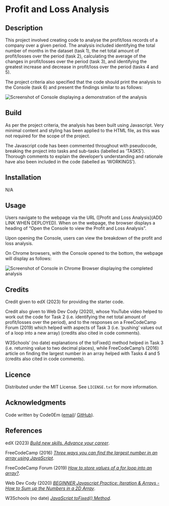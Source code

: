 # Profit and Loss Analysis

## Description

This project involved creating code to analyse the profit/loss records of a company over a given period. The analysis included identifying the total number of months in the dataset (task 1), the net total amount of profit/losses over the period (task 2), calculating the average of the changes in profit/losses over the period (task 3), and identifying the greatest increase and decrease in profit/loss over the period (tasks 4 and 5).

The project criteria also specified that the code should print the analysis to the Console (task 6) and present the findings similar to as follows: 

![Screenshot of Console displaying a demonstration of the analysis](../profit-loss-analysis-console/images/findings-demo.jpg)

## Build

As per the project criteria, the analysis has been built using Javascript. Very minimal content and styling has been applied to the HTML file, as this was not required for the scope of the project.

The Javascript code has been commented throughout with pseudocode, breaking the project into tasks and sub-tasks (labelled as ‘TASKS’). Thorough comments to explain the developer’s understanding and rationale have also been included in the code (labelled as ‘WORKINGS’).

## Installation

N/A

## Usage

Users navigate to the webpage via the URL ([Profit and Loss Analysis](ADD LINK WHEN DEPLOYED). When on the webpage, the browser displays a heading of “Open the Console to view the Profit and Loss Analysis”.

Upon opening the Console, users can view the breakdown of the profit and loss analysis.

On Chrome browsers, with the Console opened to the bottom, the webpage will display as follows:

![Screenshot of Console in Chrome Browser displaying the completed analysis](../profit-loss-analysis-console/images/profit-loss-analysis-console-screenshot.png)


## Credits

Credit given to edX (2023) for providing the starter code.

Credit also given to Web Dev Cody (2020), whose YouTube video helped to work out the code for Task 2 (i.e. identifying the net total amount of profit/losses over the period), and to the responses on a FreeCodeCamp Forum (2019) which helped with aspects of Task 3 (i.e. ‘pushing’ values out of a loop into a new array) (credits also cited in code comments).

W3Schools’ (no date) explanations of the toFixed() method helped in Task 3 (i.e. returning value to two decimal places), while FreeCodeCamp’s (2016) article on finding the largest number in an array helped with Tasks 4 and 5 (credits also cited in code comments).

## Licence

Distributed under the MIT License. See `LICENSE.txt` for more information.

## Acknowledgments

Code written by Code0Em ([email](mailto:code.em@outlook.com)/ [GitHub](https://github.com/Code0Em)).

## References

edX (2023) [*Build new skills. Advance your career*](https://www.edx.org/).

FreeCodeCamp (2016) [*Three ways you can find the largest number in an array using JavaScript*](https://www.freecodecamp.org/news/three-ways-to-return-largest-numbers-in-arrays-in-javascript-5d977baa80a1/).

FreeCodeCamp Forum (2019) [*How to store values of a for loop into an array?*](https://forum.freecodecamp.org/t/how-to-store-values-of-a-for-loop-into-an-array/303414).

Web Dev Cody (2020) [*BEGINNER Javascript Practice: Iteration & Arrays - How to Sum up the Numbers in a 2D Array*](https://www.youtube.com/watch?v=apG8Kgonogc&list=PL6x5Q-Sj_BlYtuh3C-wA5mHAKeBw_0rDK&index=10).

W3Schools (no date) [*JavaScript toFixed() Method*](https://www.w3schools.com/jsref/jsref_tofixed.asp).
